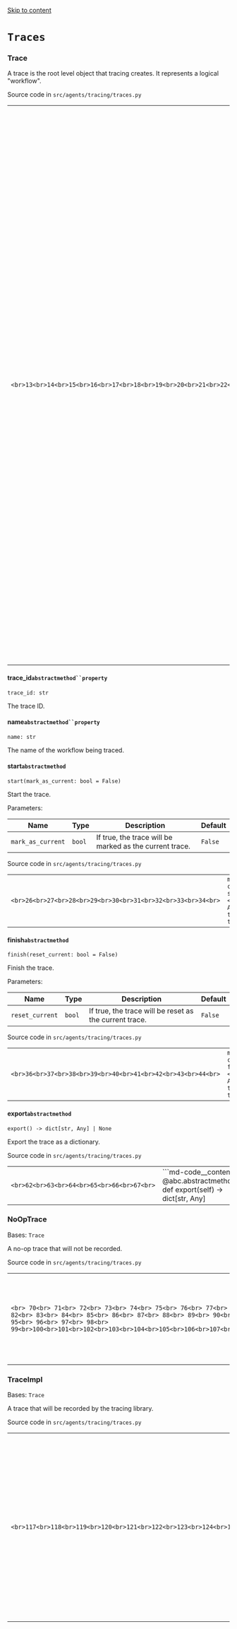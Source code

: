 [Skip to content](https://openai.github.io/openai-agents-python/ref/tracing/traces/#traces)

# `Traces`

### Trace

A trace is the root level object that tracing creates. It represents a logical "workflow".

Source code in `src/agents/tracing/traces.py`

|     |     |
| --- | --- |
| ```<br>13<br>14<br>15<br>16<br>17<br>18<br>19<br>20<br>21<br>22<br>23<br>24<br>25<br>26<br>27<br>28<br>29<br>30<br>31<br>32<br>33<br>34<br>35<br>36<br>37<br>38<br>39<br>40<br>41<br>42<br>43<br>44<br>45<br>46<br>47<br>48<br>49<br>50<br>51<br>52<br>53<br>54<br>55<br>56<br>57<br>58<br>59<br>60<br>61<br>62<br>63<br>64<br>65<br>66<br>67<br>``` | ```md-code__content<br>class Trace:<br>    """<br>    A trace is the root level object that tracing creates. It represents a logical "workflow".<br>    """<br>    @abc.abstractmethod<br>    def __enter__(self) -> Trace:<br>        pass<br>    @abc.abstractmethod<br>    def __exit__(self, exc_type, exc_val, exc_tb):<br>        pass<br>    @abc.abstractmethod<br>    def start(self, mark_as_current: bool = False):<br>        """<br>        Start the trace.<br>        Args:<br>            mark_as_current: If true, the trace will be marked as the current trace.<br>        """<br>        pass<br>    @abc.abstractmethod<br>    def finish(self, reset_current: bool = False):<br>        """<br>        Finish the trace.<br>        Args:<br>            reset_current: If true, the trace will be reset as the current trace.<br>        """<br>        pass<br>    @property<br>    @abc.abstractmethod<br>    def trace_id(self) -> str:<br>        """<br>        The trace ID.<br>        """<br>        pass<br>    @property<br>    @abc.abstractmethod<br>    def name(self) -> str:<br>        """<br>        The name of the workflow being traced.<br>        """<br>        pass<br>    @abc.abstractmethod<br>    def export(self) -> dict[str, Any] | None:<br>        """<br>        Export the trace as a dictionary.<br>        """<br>        pass<br>``` |

#### trace\_id`abstractmethod``property`

```md-code__content
trace_id: str

```

The trace ID.

#### name`abstractmethod``property`

```md-code__content
name: str

```

The name of the workflow being traced.

#### start`abstractmethod`

```md-code__content
start(mark_as_current: bool = False)

```

Start the trace.

Parameters:

| Name | Type | Description | Default |
| --- | --- | --- | --- |
| `mark_as_current` | `bool` | If true, the trace will be marked as the current trace. | `False` |

Source code in `src/agents/tracing/traces.py`

|     |     |
| --- | --- |
| ```<br>26<br>27<br>28<br>29<br>30<br>31<br>32<br>33<br>34<br>``` | ```md-code__content<br>@abc.abstractmethod<br>def start(self, mark_as_current: bool = False):<br>    """<br>    Start the trace.<br>    Args:<br>        mark_as_current: If true, the trace will be marked as the current trace.<br>    """<br>    pass<br>``` |

#### finish`abstractmethod`

```md-code__content
finish(reset_current: bool = False)

```

Finish the trace.

Parameters:

| Name | Type | Description | Default |
| --- | --- | --- | --- |
| `reset_current` | `bool` | If true, the trace will be reset as the current trace. | `False` |

Source code in `src/agents/tracing/traces.py`

|     |     |
| --- | --- |
| ```<br>36<br>37<br>38<br>39<br>40<br>41<br>42<br>43<br>44<br>``` | ```md-code__content<br>@abc.abstractmethod<br>def finish(self, reset_current: bool = False):<br>    """<br>    Finish the trace.<br>    Args:<br>        reset_current: If true, the trace will be reset as the current trace.<br>    """<br>    pass<br>``` |

#### export`abstractmethod`

```md-code__content
export() -> dict[str, Any] | None

```

Export the trace as a dictionary.

Source code in `src/agents/tracing/traces.py`

|     |     |
| --- | --- |
| ```<br>62<br>63<br>64<br>65<br>66<br>67<br>``` | ```md-code__content<br>@abc.abstractmethod<br>def export(self) -> dict[str, Any] | None:<br>    """<br>    Export the trace as a dictionary.<br>    """<br>    pass<br>``` |

### NoOpTrace

Bases: `Trace`

A no-op trace that will not be recorded.

Source code in `src/agents/tracing/traces.py`

|     |     |
| --- | --- |
| ```<br> 70<br> 71<br> 72<br> 73<br> 74<br> 75<br> 76<br> 77<br> 78<br> 79<br> 80<br> 81<br> 82<br> 83<br> 84<br> 85<br> 86<br> 87<br> 88<br> 89<br> 90<br> 91<br> 92<br> 93<br> 94<br> 95<br> 96<br> 97<br> 98<br> 99<br>100<br>101<br>102<br>103<br>104<br>105<br>106<br>107<br>108<br>109<br>110<br>111<br>``` | ```md-code__content<br>class NoOpTrace(Trace):<br>    """<br>    A no-op trace that will not be recorded.<br>    """<br>    def __init__(self):<br>        self._started = False<br>        self._prev_context_token: contextvars.Token[Trace | None] | None = None<br>    def __enter__(self) -> Trace:<br>        if self._started:<br>            if not self._prev_context_token:<br>                logger.error("Trace already started but no context token set")<br>            return self<br>        self._started = True<br>        self.start(mark_as_current=True)<br>        return self<br>    def __exit__(self, exc_type, exc_val, exc_tb):<br>        self.finish(reset_current=True)<br>    def start(self, mark_as_current: bool = False):<br>        if mark_as_current:<br>            self._prev_context_token = Scope.set_current_trace(self)<br>    def finish(self, reset_current: bool = False):<br>        if reset_current and self._prev_context_token is not None:<br>            Scope.reset_current_trace(self._prev_context_token)<br>            self._prev_context_token = None<br>    @property<br>    def trace_id(self) -> str:<br>        return "no-op"<br>    @property<br>    def name(self) -> str:<br>        return "no-op"<br>    def export(self) -> dict[str, Any] | None:<br>        return None<br>``` |

### TraceImpl

Bases: `Trace`

A trace that will be recorded by the tracing library.

Source code in `src/agents/tracing/traces.py`

|     |     |
| --- | --- |
| ```<br>117<br>118<br>119<br>120<br>121<br>122<br>123<br>124<br>125<br>126<br>127<br>128<br>129<br>130<br>131<br>132<br>133<br>134<br>135<br>136<br>137<br>138<br>139<br>140<br>141<br>142<br>143<br>144<br>145<br>146<br>147<br>148<br>149<br>150<br>151<br>152<br>153<br>154<br>155<br>156<br>157<br>158<br>159<br>160<br>161<br>162<br>163<br>164<br>165<br>166<br>167<br>168<br>169<br>170<br>171<br>172<br>173<br>174<br>175<br>176<br>177<br>178<br>179<br>180<br>181<br>182<br>183<br>184<br>185<br>186<br>187<br>188<br>189<br>190<br>191<br>192<br>193<br>194<br>195<br>``` | ```md-code__content<br>class TraceImpl(Trace):<br>    """<br>    A trace that will be recorded by the tracing library.<br>    """<br>    __slots__ = (<br>        "_name",<br>        "_trace_id",<br>        "group_id",<br>        "metadata",<br>        "_prev_context_token",<br>        "_processor",<br>        "_started",<br>    )<br>    def __init__(<br>        self,<br>        name: str,<br>        trace_id: str | None,<br>        group_id: str | None,<br>        metadata: dict[str, Any] | None,<br>        processor: TracingProcessor,<br>    ):<br>        self._name = name<br>        self._trace_id = trace_id or util.gen_trace_id()<br>        self.group_id = group_id<br>        self.metadata = metadata<br>        self._prev_context_token: contextvars.Token[Trace | None] | None = None<br>        self._processor = processor<br>        self._started = False<br>    @property<br>    def trace_id(self) -> str:<br>        return self._trace_id<br>    @property<br>    def name(self) -> str:<br>        return self._name<br>    def start(self, mark_as_current: bool = False):<br>        if self._started:<br>            return<br>        self._started = True<br>        self._processor.on_trace_start(self)<br>        if mark_as_current:<br>            self._prev_context_token = Scope.set_current_trace(self)<br>    def finish(self, reset_current: bool = False):<br>        if not self._started:<br>            return<br>        self._processor.on_trace_end(self)<br>        if reset_current and self._prev_context_token is not None:<br>            Scope.reset_current_trace(self._prev_context_token)<br>            self._prev_context_token = None<br>    def __enter__(self) -> Trace:<br>        if self._started:<br>            if not self._prev_context_token:<br>                logger.error("Trace already started but no context token set")<br>            return self<br>        self.start(mark_as_current=True)<br>        return self<br>    def __exit__(self, exc_type, exc_val, exc_tb):<br>        self.finish(reset_current=exc_type is not GeneratorExit)<br>    def export(self) -> dict[str, Any] | None:<br>        return {<br>            "object": "trace",<br>            "id": self.trace_id,<br>            "workflow_name": self.name,<br>            "group_id": self.group_id,<br>            "metadata": self.metadata,<br>        }<br>``` |